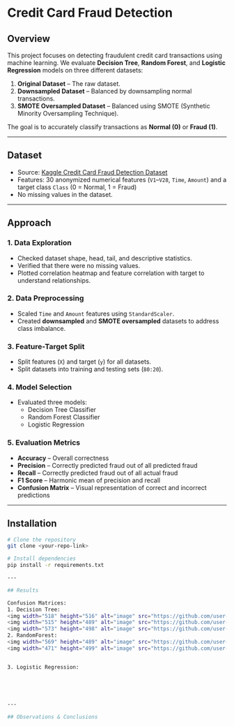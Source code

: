 # Credit Card Fraud Detection

## Overview
This project focuses on detecting fraudulent credit card transactions using machine learning. We evaluate **Decision Tree**, **Random Forest**, and **Logistic Regression** models on three different datasets:

1. **Original Dataset** – The raw dataset.
2. **Downsampled Dataset** – Balanced by downsampling normal transactions.
3. **SMOTE Oversampled Dataset** – Balanced using SMOTE (Synthetic Minority Oversampling Technique).

The goal is to accurately classify transactions as **Normal (0)** or **Fraud (1)**.

---

## Dataset
- Source: [Kaggle Credit Card Fraud Detection Dataset](https://www.kaggle.com/datasets/mlg-ulb/creditcardfraud)
- Features: 30 anonymized numerical features (`V1`–`V28`, `Time`, `Amount`) and a target class `Class` (0 = Normal, 1 = Fraud)
- No missing values in the dataset.

---

## Approach

### 1. Data Exploration
- Checked dataset shape, head, tail, and descriptive statistics.
- Verified that there were no missing values.
- Plotted correlation heatmap and feature correlation with target to understand relationships.

### 2. Data Preprocessing
- Scaled `Time` and `Amount` features using `StandardScaler`.
- Created **downsampled** and **SMOTE oversampled** datasets to address class imbalance.

### 3. Feature-Target Split
- Split features (`X`) and target (`y`) for all datasets.
- Split datasets into training and testing sets (`80:20`).

### 4. Model Selection
- Evaluated three models:
  - Decision Tree Classifier
  - Random Forest Classifier
  - Logistic Regression

### 5. Evaluation Metrics
- **Accuracy** – Overall correctness
- **Precision** – Correctly predicted fraud out of all predicted fraud
- **Recall** – Correctly predicted fraud out of all actual fraud
- **F1 Score** – Harmonic mean of precision and recall
- **Confusion Matrix** – Visual representation of correct and incorrect predictions

---

## Installation

```bash
# Clone the repository
git clone <your-repo-link>

# Install dependencies
pip install -r requirements.txt

---

## Results

Confusion Matrices:
1. Decision Tree:
<img width="518" height="516" alt="image" src="https://github.com/user-attachments/assets/806058b0-08bc-4aba-ba92-ce21294c1974" />
<img width="515" height="489" alt="image" src="https://github.com/user-attachments/assets/00ff950b-c70d-434b-ae7b-58067c813024" />
<img width="573" height="498" alt="image" src="https://github.com/user-attachments/assets/f697bb1a-5f0a-4f7f-b19f-0754db91f885" />
2. RandomForest:
<img width="569" height="489" alt="image" src="https://github.com/user-attachments/assets/c45cf266-e680-48ec-8acc-675535799d9b" />
<img width="471" height="499" alt="image" src="https://github.com/user-attachments/assets/b7a77d58-ead8-4cfa-858d-e496ce3191c0" />


3. Logistic Regression:





---

## Observations & Conclusions

